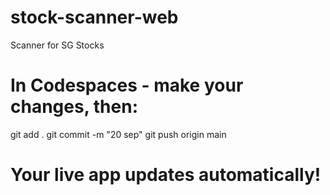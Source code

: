 # stock-scanner-web
Scanner for SG Stocks
# In Codespaces - make your changes, then:
git add .
git commit -m "20 sep"
git push origin main
# Your live app updates automatically!